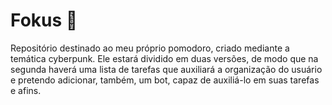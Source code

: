 # Fokus 👾

Repositório destinado ao meu próprio pomodoro, criado mediante a temática cyberpunk. Ele estará dividido em duas versões, de modo que na segunda haverá uma lista de tarefas que auxiliará a organização do usuário e pretendo adicionar, também, um bot, capaz de auxiliá-lo em suas tarefas e afins. 
